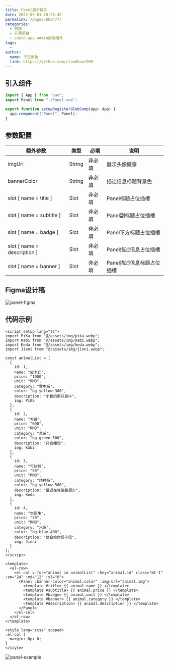 ```yaml
---
title: Panel展示组件
date: 2022-09-01 10:23:42
permalink: /pages/6ba477/
categories:
  - 前端
  - 开源项目
  - could-app-admin前端组件
tags:
  - 
author: 
  name: 干巴爹兔
  link: https://github.com/cloudhao1999
---
```


## 引入组件

```typescript
import { App } from "vue";
import Panel from "./Panel.vue";

export function setupRegisterGlobComp(app: App) {
  app.component("Panel", Panel);
}
```

## 参数配置

| 额外参数                    | 类型   | 必填   | 说明                      |
| --------------------------- | ------ | ------ | ------------------------- |
| imgUrl                      | String | 非必填 | 展示头像徽章              |
| bannerColor                  | String | 非必填 | 描述信息标题背景色                |
| slot [ name = title ]       | Slot   | 非必填 | Panel标题占位插槽         |
| slot [ name = subtitle ]    | Slot   | 非必填 | Panel副标题占位插槽       |
| slot [ name = badge ]       | Slot   | 非必填 | Panel下方标题占位插槽     |
| slot [ name = description ] | Slot   | 非必填 | Panel描述信息占位插槽     |
| slot [ name = banner ]      | Slot   | 非必填 | Panel描述信息标题占位插槽 |

<!-- more -->

## Figma设计稿

![panel-figma](https://cdn.staticaly.com/gh/cloudhao1999/image-hosting@master/20220901/image.7bdpf4f1hwg0.webp)

## 代码示例

```vue
<script setup lang="ts">
import PiKa from "@/assets/img/pika.webp";
import Kabi from "@/assets/img/kabi.webp";
import Keda from "@/assets/img/keda.webp";
import Jieni from "@/assets/img/jieni.webp";

const animalList = [
  {
    id: 1,
    name: "皮卡丘",
    price: "1000",
    unit: "RMB",
    category: "雷电系",
    color: "bg-yellow-300",
    description: "小智的那只最牛",
    img: PiKa
  },
  {
    id: 2,
    name: "方酱",
    price: "600",
    unit: "RMB",
    category: "草系",
    color: "bg-green-500",
    description: "只会睡觉",
    img: Kabi
  },
  {
    id: 3,
    name: "可达鸭",
    price: "50",
    unit: "RMB",
    category: "精神系",
    color: "bg-yellow-500",
    description: "最近在肯德基很火",
    img: Keda
  },
  {
    id: 4,
    name: "杰尼龟",
    price: "70",
    unit: "RMB",
    category: "水系",
    color: "bg-blue-400",
    description: "他会咬你信不信",
    img: Jieni
  }
];
</script>

<template>
  <el-row>
    <el-col v-for="animal in animalList" :key="animal.id" class="mt-1" :sm="24" :md="12" :xl="6">
      <Panel :banner-color="animal.color" :img-url="animal.img">
        <template #title> {{ animal.name }} </template>
        <template #subtitle> {{ animal.price }} </template>
        <template #badge> {{ animal.unit }} </template>
        <template #banner> {{ animal.category }} </template>
        <template #description> {{ animal.description }} </template>
      </Panel>
    </el-col>
  </el-row>
</template>

<style lang="scss" scoped>
.el-col {
  margin: 8px 0;
}
</style>

```

![panel-example](https://cdn.staticaly.com/gh/cloudhao1999/image-hosting@master/20220901/image.4zp3ngte8i80.webp)
